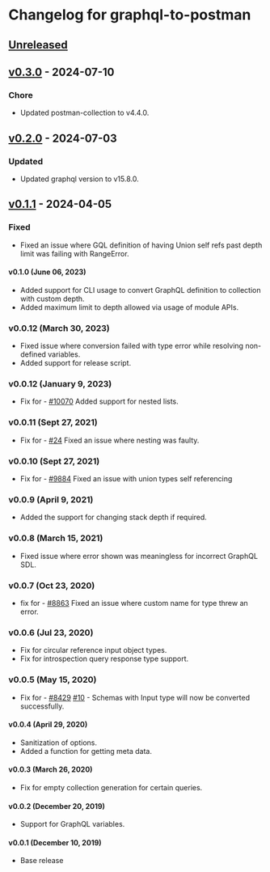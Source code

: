 # Changelog for graphql-to-postman

## [Unreleased]

## [v0.3.0] - 2024-07-10

### Chore

-   Updated postman-collection to v4.4.0.

## [v0.2.0] - 2024-07-03

### Updated

-   Updated graphql version to v15.8.0.

## [v0.1.1] - 2024-04-05

### Fixed

-   Fixed an issue where GQL definition of having Union self refs past depth limit was failing with RangeError.

#### v0.1.0 (June 06, 2023)

-   Added support for CLI usage to convert GraphQL definition to collection with custom depth.
-   Added maximum limit to depth allowed via usage of module APIs.

### v0.0.12 (March 30, 2023)

-   Fixed issue where conversion failed with type error while resolving non-defined variables.
-   Added support for release script.

### v0.0.12 (January 9, 2023)

-   Fix for - [#10070](hhttps://github.com/postmanlabs/postman-app-support/issues/10070) Added support for nested lists.

### v0.0.11 (Sept 27, 2021)

-   Fix for - [#24](https://github.com/postmanlabs/graphql-to-postman/issues/24) Fixed an issue where nesting was faulty.

### v0.0.10 (Sept 27, 2021)

-   Fix for - [#9884](https://github.com/postmanlabs/postman-app-support/issues/9884) Fixed an issue with union types self referencing

### v0.0.9 (April 9, 2021)

-   Added the support for changing stack depth if required.

### v0.0.8 (March 15, 2021)

-   Fixed issue where error shown was meaningless for incorrect GraphQL SDL.

### v0.0.7 (Oct 23, 2020)

-   fix for - [#8863](https://github.com/postmanlabs/postman-app-support/issues/8863) Fixed an issue where custom name for type threw an error.

### v0.0.6 (Jul 23, 2020)

-   Fix for circular reference input object types.
-   Fix for introspection query response type support.

### v0.0.5 (May 15, 2020)

-   Fix for - [#8429](https://github.com/postmanlabs/postman-app-support/issues/8429) [#10](https://github.com/postmanlabs/graphql-to-postman/issues/10) - Schemas with Input type will now be converted successfully.

#### v0.0.4 (April 29, 2020)

-   Sanitization of options.
-   Added a function for getting meta data.

#### v0.0.3 (March 26, 2020)

-   Fix for empty collection generation for certain queries.

#### v0.0.2 (December 20, 2019)

-   Support for GraphQL variables.

#### v0.0.1 (December 10, 2019)

-   Base release

[Unreleased]: https://github.com/postmanlabs/graphql-to-postman/compare/v0.3.0...HEAD

[v0.3.0]: https://github.com/postmanlabs/graphql-to-postman/compare/v0.2.0...v0.3.0

[v0.2.0]: https://github.com/postmanlabs/graphql-to-postman/compare/v0.1.1...v0.2.0

[v0.1.1]: https://github.com/postmanlabs/graphql-to-postman/compare/011f91a2fff94f02aeefcfc004a96777a62829bb...v0.1.1
